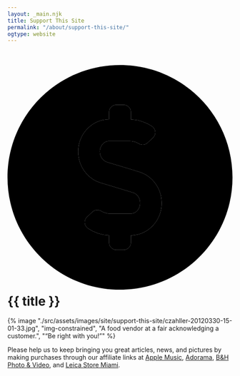 ```yaml
---
layout: _main.njk
title: Support This Site
permalink: "/about/support-this-site/"
ogtype: website
---
```


<!-- markdownlint-disable MD025 -->
# <icon-l class="bigger icon-before"><span class="with-icon"><svg class="icon"  viewBox="0 0 496 512"><path fill="var(--mpb-color-accent)" d="M248,8C111,8,0,119,0,256S111,504,248,504,496,393,496,256,385,8,248,8Zm24,376v16a16,16,0,0,1-16,16H240a16,16,0,0,1-16-16V383.8a88.76,88.76,0,0,1-46.4-15.1c-8.7-5.9-10-18.1-2.3-25.2l12-11.3c5.4-5.1,13.3-5.4,19.7-1.6a38.91,38.91,0,0,0,19.9,5.4h45c11.3,0,20.5-10.5,20.5-23.4,0-10.6-6.3-19.9-15.2-22.7L205,268c-29-8.8-49.2-37-49.2-68.6,0-39.3,30.6-71.3,68.2-71.4V112a16,16,0,0,1,16-16h16a16,16,0,0,1,16,16v16.2a88.76,88.76,0,0,1,46.4,15.1c8.7,5.9,10,18.1,2.3,25.2l-12,11.3c-5.4,5.1-13.3,5.4-19.7,1.6a38.91,38.91,0,0,0-19.9-5.4h-45c-11.3,0-20.5,10.5-20.5,23.4,0,10.6,6.3,19.9,15.2,22.7l72,21.9c29,8.8,49.2,37,49.2,68.6C340.2,351.9,309.6,383.8,272,384Z"></path><path fill="var(--mpb-color-accentReverse)" d="M224,128V112a16,16,0,0,1,16-16h16a16,16,0,0,1,16,16v16.2a88.76,88.76,0,0,1,46.4,15.1c8.7,5.9,10,18.1,2.3,25.2l-12,11.3c-5.4,5.1-13.3,5.4-19.7,1.6a38.91,38.91,0,0,0-19.9-5.4h-45c-11.3,0-20.5,10.5-20.5,23.4,0,10.6,6.3,19.9,15.2,22.7l72,21.9c29,8.8,49.2,37,49.2,68.6.2,39.3-30.4,71.2-68,71.4v16a16,16,0,0,1-16,16H240a16,16,0,0,1-16-16V383.8a88.76,88.76,0,0,1-46.4-15.1c-8.7-5.9-10-18.1-2.3-25.2l12-11.3c5.4-5.1,13.3-5.4,19.7-1.6a38.91,38.91,0,0,0,19.9,5.4h45c11.3,0,20.5-10.5,20.5-23.4,0-10.6-6.3-19.9-15.2-22.7L205,268c-29-8.8-49.2-37-49.2-68.6C155.8,160.1,186.4,128.1,224,128Z"></path></svg></span> {{ title }} </icon-l>
<!-- markdownlint-enable MD025 -->

<mpb-dialog-img>

{% image "./src/assets/images/site/support-this-site/czahller-20120330-15-01-33.jpg", "img-constrained", "A food vendor at a fair acknowledging a customer.", "“Be right with you!”" %}
</mbp-dialog-img><p>Please help us to keep bringing you great articles, news, and pictures by making purchases through our affiliate links at <a href="https://music.apple.com/us/subscribe?at=10ldhk" target="_blank" rel="external nofollow noopener noreferrer">Apple Music</a>, <a href="https://www.adorama.com/?kbid=67690" target="_blank" rel="external nofollow noopener noreferrer">Adorama</a>, <a href="https://www.bhphotovideo.com/find/coupons-deals-promotions.jsp/BI/19462/KBID/11656/DFF/d10-v1-t8-x1-y17" target="_blank" rel="external nofollow noopener noreferrer"><abbr>B&amp;H</abbr> Photo &amp;&nbsp;Video</a>, and <a href="https://leicastoremiami.com/#a_aid=504a17652889d" rel="external nofollow noopener noreferrer" target="_blank">Leica Store Miami</a>.</p>
